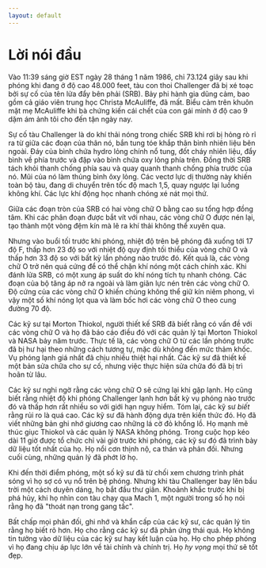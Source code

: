 ```yaml
---
layout: default
---
```


# Lời nói đầu

Vào 11:39 sáng giờ EST ngày 28 tháng 1 năm 1986, chỉ 73.124 giây sau khi phóng khi đang ở độ cao 48.000 feet, tàu con thoi Challenger đã bị xé toạc bởi sự cố của tên lửa đẩy bên phải (SRB). Bảy phi hành gia dũng cảm, bao gồm cả giáo viên trung học Christa McAuliffe, đã mất. Biểu cảm trên khuôn mặt mẹ McAuliffe khi bà chứng kiến cái chết của con gái mình ở độ cao 9 dặm ám ảnh tôi cho đến tận ngày nay.

Sự cố tàu Challenger là do khí thải nóng trong chiếc SRB khi rơi bị hỏng rò rỉ ra từ giữa các đoạn của thân nó, bắn tung tóe khắp thân bình nhiên liệu bên ngoài. Đáy của bình chứa hydro lỏng chính nổ tung, đốt cháy nhiên liệu, đẩy bình về phía trước và đập vào bình chứa oxy lỏng phía trên. Đồng thời SRB tách khỏi thanh chống phía sau và quay quanh thanh chống phía trước của nó. Mũi của nó làm thủng bình ôxy lỏng. Các vectơ lực dị thường này khiến toàn bộ tàu, đang di chuyển trên tốc độ mach 1,5, quay ngược lại luồng không khí. Các lực khí động học nhanh chóng xé nát mọi thứ.

Giữa các đoạn tròn của SRB có hai vòng chữ O bằng cao su tổng hợp đồng tâm. Khi các phân đoạn được bắt vít với nhau, các vòng chữ O được nén lại, tạo thành một vòng đệm kín mà lẽ ra khí thải không thể xuyên qua.

Nhưng vào buổi tối trước khi phóng, nhiệt độ trên bệ phóng đã xuống tới 17 độ F, thấp hơn 23 độ so với nhiệt độ quy định tối thiểu của vòng chữ O và thấp hơn 33 độ so với bất kỳ lần phóng nào trước đó. Kết quả là, các vòng chữ O trở nên quá cứng để có thể chặn khí nóng một cách chính xác. Khi đánh lửa SRB, có một xung áp suất do khí nóng tích tụ nhanh chóng. Các đoạn của bộ tăng áp nở ra ngoài và làm giãn lực nén trên các vòng chữ O. Độ cứng của các vòng chữ O khiến chúng không thể giữ kín niêm phong, vì vậy một số khí nóng lọt qua và làm bốc hơi các vòng chữ O theo cung đường 70 độ.

Các kỹ sư tại Morton Thiokol, người thiết kế SRB đã biết rằng có vấn đề với các vòng chữ O và họ đã báo cáo điều đó với các quản lý tại Morton Thiokol và NASA bảy năm trước. Thực tế là, các vòng chữ O từ các lần phóng trước đã bị hư hại theo những cách tương tự, mặc dù không đến mức thảm khốc. Vụ phóng lạnh giá nhất đã chịu nhiều thiệt hại nhất. Các kỹ sư đã thiết kế một bản sửa chữa cho sự cố, nhưng việc thực hiện sửa chữa đó đã bị trì hoãn từ lâu.

Các kỹ sư nghi ngờ rằng các vòng chữ O sẽ cứng lại khi gặp lạnh. Họ cũng biết rằng nhiệt độ khi phóng Challenger lạnh hơn bất kỳ vụ phóng nào trước đó và thấp hơn rất nhiều so với giới hạn nguy hiểm. Tóm lại, các kỹ sư _biết_ rằng rủi ro là quá cao. Các kỹ sư đã hành động dựa trên kiến thức đó. Họ đã viết những bản ghi nhớ giương cao những lá cờ đỏ khổng lồ. Họ mạnh mẽ thúc giục Thiokol và các quản lý NASA không phóng. Trong cuộc họp kéo dài 11 giờ được tổ chức chỉ vài giờ trước khi phóng, các kỹ sư đó đã trình bày dữ liệu tốt nhất của họ. Họ nổi cơn thịnh nộ, ca thán và phản đối. Nhưng cuối cùng, những quản lý đã phớt lờ họ.

Khi đến thời điểm phóng, một số kỹ sư đã từ chối xem chương trình phát sóng vì họ sợ có vụ nổ trên bệ phóng. Nhưng khi tàu Challenger bay lên bầu trời một cách duyên dáng, họ bắt đầu thư giãn. Khoảnh khắc trước khi bị phá hủy, khi họ nhìn con tàu chạy qua Mach 1, một người trong số họ nói rằng họ đã "thoát nạn trong gang tấc".

Bất chấp mọi phản đối, ghi nhớ và khẩn cấp của các kỹ sư, các quản lý tin rằng họ biết rõ hơn. Họ cho rằng các kỹ sư đã phản ứng thái quá. Họ không tin tưởng vào dữ liệu của các kỹ sư hay kết luận của họ. Họ cho phép phóng vì họ đang chịu áp lực lớn về tài chính và chính trị. Họ _hy vọng_ mọi thứ sẽ tốt đẹp.
